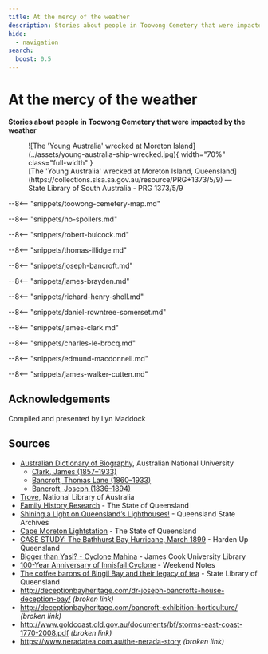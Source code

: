 ```yaml
---
title: At the mercy of the weather
description: Stories about people in Toowong Cemetery that were impacted by the weather
hide:
  - navigation
search:
  boost: 0.5  
---
```


# At the mercy of the weather

**Stories about people in Toowong Cemetery that were impacted by the weather**

<figure markdown>
  ![The 'Young Australia' wrecked at Moreton Island](../assets/young-australia-ship-wrecked.jpg){ width="70%"  class="full-width" }
  <figcaption markdown>[The 'Young Australia' wrecked at Moreton Island, Queensland](https://collections.slsa.sa.gov.au/resource/PRG+1373/5/9) — State Library of South Australia  - PRG 1373/5/9</figcaption>
</figure>

--8<-- "snippets/toowong-cemetery-map.md"

<!--
![Map](../assets/toowong-identities-1-map.png){ width="40%" }

???+ directions "Directions" 

    Commencing at ...
--> 

--8<-- "snippets/no-spoilers.md"

--8<-- "snippets/robert-bulcock.md"

<!--
??? directions "Directions" 

    Proceed to...
-->

--8<-- "snippets/thomas-illidge.md"

<!--
??? directions "Directions" 

    Proceed to...
-->

--8<-- "snippets/joseph-bancroft.md"

<!--
??? directions "Directions" 

    Proceed to...
-->

--8<-- "snippets/james-brayden.md"

<!--
??? directions "Directions" 

    Proceed to...
-->

--8<-- "snippets/richard-henry-sholl.md"

<!--
??? directions "Directions" 

    Proceed to...
-->

--8<-- "snippets/daniel-rowntree-somerset.md"

<!--
??? directions "Directions" 

    Proceed to...
-->

--8<-- "snippets/james-clark.md"

<!--
??? directions "Directions" 

    Proceed to...
-->

--8<-- "snippets/charles-le-brocq.md"

<!--
??? directions "Directions" 

    Proceed to...
-->

--8<-- "snippets/edmund-macdonnell.md"

<!--
??? directions "Directions" 

    Proceed to...
-->

--8<-- "snippets/james-walker-cutten.md"

<!--
??? directions "Directions" 

    Proceed to...
-->

## Acknowledgements

Compiled and presented by Lyn Maddock

## Sources 

- [Australian Dictionary of Biography](https://adb.anu.edu.au), Australian National University
    - [Clark, James (1857–1933)](https://adb.anu.edu.au/biography/clark-james-5664)
    - [Bancroft, Thomas Lane (1860–1933)](https://adb.anu.edu.au/biography/bancroft-thomas-lane-5120)
    - [Bancroft, Joseph (1836–1894)](https://adb.anu.edu.au/biography/bancroft-joseph-2927)
- [Trove](https://trove.nla.gov.au), National Library of Australia
- [Family History Research](https://www.familyhistory.bdm.qld.gov.au) - The State of Queensland
- [Shining a Light on Queensland’s Lighthouses!](https://blogs.archives.qld.gov.au/2016/04/12/shining-a-light-on-queenslands-lighthouses/) - Queensland State Archives
- [Cape Moreton Lightstation](https://apps.des.qld.gov.au/heritage-register/detail/?id=600257) - The State of Queensland
- [CASE STUDY: The Bathhurst Bay Hurricane, March 1899](https://hardenup.org/umbraco/customContent/media/639_ButhurstBay_Cyclone_1899.pdf) - Harden Up Queensland
- [Bigger than Yasi? - Cyclone Mahina](https://jculibrarynews.blogspot.com/2012/12/special-collections-fossickings-16.html) - James Cook University Library
- [100-Year Anniversary of Innisfail Cyclone](https://www.weekendnotes.com/100-year-anniversary-of-innisfail-cyclone-innisfail-historical-society/) - Weekend Notes
- [The coffee barons of Bingil Bay and their legacy of tea](https://www.slq.qld.gov.au/blog/coffee-barons-bingil-bay-and-their-legacy-tea) - State Library of Queensland
- http://deceptionbayheritage.com/dr-joseph-bancrofts-house-deception-bay/ *(broken link)*
- http://deceptionbayheritage.com/bancroft-exhibition-horticulture/ *(broken link)*
- http://www.goldcoast.qld.gov.au/documents/bf/storms-east-coast-1770-2008.pdf *(broken link)*
- https://www.neradatea.com.au/the-nerada-story *(broken link)*

<!--
<div class="noprint" markdown="1">
## Brochure

**[Download this walk](../assets/guides/at-the-mercy-of-the-weather.pdf)** - designed to be printed and folded in half to make an A5 brochure.

</div>
-->
